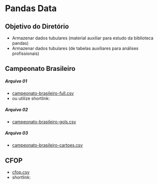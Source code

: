 # Pandas Data

## Objetivo do Diretório
- Armazenar dados tubulares (material auxiliar para estudo da biblioteca pandas)
- Armazenar dados tubulares (de tabelas auxiliares para análises profissionais)



## Campeonato Brasileiro

##### Arquivo 01
- [campeonato-brasileiro-full.csv](https://raw.githubusercontent.com/andrenevares/pandas_data/main/csv/campeonato_brasileiro/campeonato-brasileiro-full.csv)
- ou utilize shortlink: [](bit.ly/python_brasileiro)

##### Arquivo 02
- [campeonato-brasileiro-gols.csv](https://raw.githubusercontent.com/andrenevares/pandas_data/main/csv/campeonato_brasileiro/campeonato-brasileiro-gols.csv)

##### Arquivo 03
- [campeonato-brasileiro-cartoes.csv](https://raw.githubusercontent.com/andrenevares/pandas_data/main/csv/campeonato_brasileiro/campeonato-brasileiro-cartoes.csv)

## CFOP
- [cfop.csv](https://raw.githubusercontent.com/andrenevares/pandas_data/main/csv/CFOP/cfop.csv)
- shortlink: [](https://bit.ly/python_cfop)
